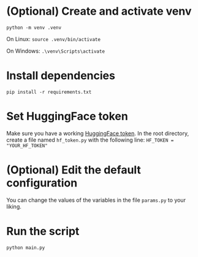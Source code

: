 # (Optional) Create and activate venv
`python -m venv .venv`

On Linux:
`source .venv/bin/activate`

On Windows:
`.\venv\Scripts\activate`

# Install dependencies
`pip install -r requirements.txt`

# Set HuggingFace token
Make sure you have a working [HuggingFace token](https://huggingface.co/).
In the root directory, create a file named `hf_token.py` with the following line:
```HF_TOKEN = "YOUR_HF_TOKEN"```

# (Optional) Edit the default configuration
You can change the values of the variables in the file `params.py` to your liking.

# Run the script
`python main.py`